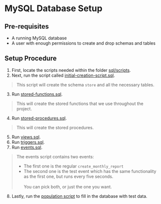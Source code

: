 # MySQL Database Setup

## Pre-requisites

- A running MySQL database
- A user with enough permissions to create and drop schemas and tables

## Setup Procedure

1. First, locate the scripts needed within the folder [sql/scripts](./sql/scripts/).
2. Next, run the script called [initial-creation-script.sql](./sql/scripts/initial-creation-script.sql).
> This script will create the schema `store` and all the necessary tables.
3. Run [stored-functions.sql](./sql/scripts/stored-functions.sql).
> This will create the stored functions that we use throughout the project.
4. Run [stored-procedures.sql](./sql/scripts/stored-procedures.sql).
> This will create the stored procedures.
5. Run [views.sql](./sql/scripts/views.sql).
6. Run [triggers.sql](./sql/scripts/triggers.sql).
7. Run [events.sql](./sql/scripts/events.sql).
> The events script contains two events:
> - The first one is the regular `create_monthly_report`
> - The second one is the test event which has the same functionality as the first one, but runs every five seconds.\
>\
>  You can pick both, or just the one you want.
8. Lastly, run the [population script](./sql/scripts/initial-population-script.sql) to fill in the database with test data.


